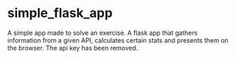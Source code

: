 # simple_flask_app
A simple app made to solve an exercise. A flask app that gathers information from a given API, calculates certain stats
and presents them on the browser. The api key has been removed.
